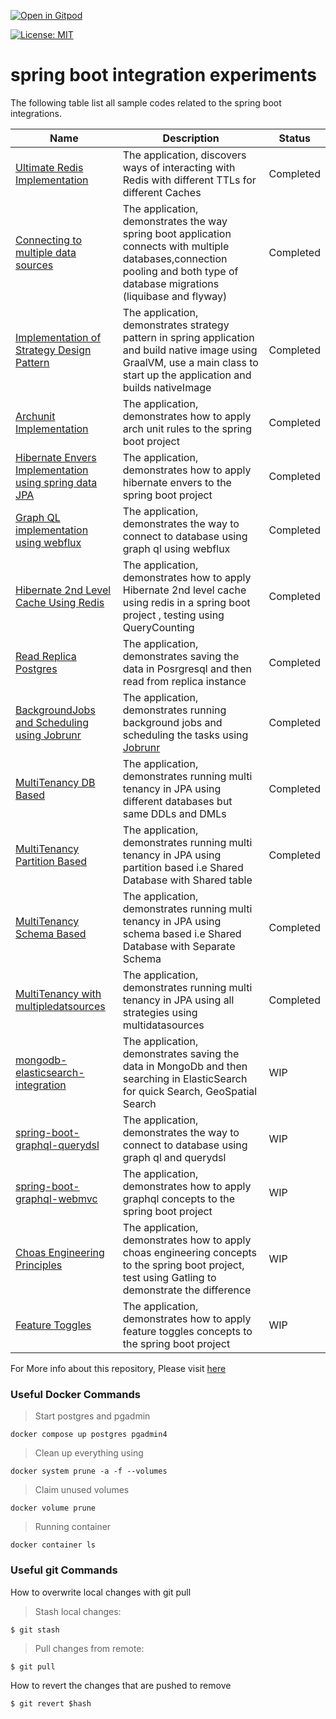 [![Open in Gitpod](https://gitpod.io/button/open-in-gitpod.svg)](https://gitpod.io/#https://github.com/rajadilipkolli/my-spring-boot-experiments)

[![License: MIT](https://img.shields.io/badge/License-MIT-yellow.svg)](https://opensource.org/licenses/MIT)


# spring boot integration experiments

The following table list all sample codes related to the spring boot integrations.

| Name                                                                                     | Description 		                                                                                                                                                                 | Status 		 |
|------------------------------------------------------------------------------------------|--------------------------------------------------------------------------------------------------------------------------------------------------------------------------------|-----------|
| [Ultimate Redis Implementation](./spring-boot-ultimate-redis)                            | The application, discovers ways of interacting with Redis with different TTLs for different Caches                                                                             | Completed |
| [Connecting to multiple data sources](./jpa/boot-data-multipledatasources)               | The application, demonstrates the way spring boot application connects with multiple databases,connection pooling and both type of database migrations (liquibase and flyway)  | Completed |
| [Implementation of Strategy Design Pattern](./spring-boot-strategy-plugin)               | The application, demonstrates strategy pattern in spring application and build native image using GraalVM, use a main class to start up the application and builds nativeImage | Completed |
| [Archunit Implementation](./spring-boot-api-archunit-sample)                             | The application, demonstrates how to apply arch unit rules to the spring boot project                                                                                          | Completed |
| [Hibernate Envers Implementation using spring data JPA](./jpa/boot-data-envers)          | The application, demonstrates how to apply hibernate envers to the spring boot project                                                                                         | Completed |
| [Graph QL implementation using webflux](./graphql/spring-boot-graphql-webflux)           | The application, demonstrates the way to connect to database using graph ql using webflux                                                                                      | Completed |
| [Hibernate 2nd Level Cache Using Redis](./jpa/spring-boot-hibernate2ndlevelcache-sample) | The application, demonstrates how to apply Hibernate 2nd level cache using redis in a spring boot project , testing using QueryCounting                                        | Completed |
| [Read Replica Postgres](./jpa/boot-read-replica-postgresql)                              | The application, demonstrates saving the data in Posrgresql and then read from replica instance                                                                                | Completed |
| [BackgroundJobs and Scheduling using Jobrunr](./boot-jobrunr-sample)                     | The application, demonstrates running background jobs and scheduling the tasks using [Jobrunr](https://www.jobrunr.io/en/)                                                     | Completed |
| [MultiTenancy DB Based](./jpa/multitenancy/multitenancy-db)                              | The application, demonstrates running multi tenancy in JPA using different databases but same DDLs and DMLs                                                                    | Completed |
| [MultiTenancy Partition Based](./jpa/multitenancy/partition)                             | The application, demonstrates running multi tenancy in JPA using partition based i.e Shared Database with Shared table                                                         | Completed |
| [MultiTenancy Schema Based](./jpa/multitenancy/schema)                                   | The application, demonstrates running multi tenancy in JPA using schema based i.e Shared Database with Separate Schema                                                         | Completed |
| [MultiTenancy with multipledatsources](./jpa/multitenancy/multidatasource-multitenancy)  | The application, demonstrates running multi tenancy in JPA using all strategies using multidatasources                                                                         | Completed |
| [mongodb-elasticsearch-integration](./boot-mongodb-elasticsearch)                        | The application, demonstrates saving the data in MongoDb and then searching in ElasticSearch for quick Search, GeoSpatial Search                                               | WIP       |
| [spring-boot-graphql-querydsl](./graphql/spring-boot-graphql-querydsl)                   | The application, demonstrates the way to connect to database using graph ql and querydsl                                                                                       | WIP       |
| [spring-boot-graphql-webmvc](./graphql/spring-boot-graphql-webmvc)                       | The application, demonstrates how to apply graphql concepts to the spring boot project                                                                                         | WIP       |
| [Choas Engineering Principles](./spring-boot-choas-monkey)                               | The application, demonstrates how to apply choas engineering concepts to the spring boot project, test using Gatling to demonstrate the difference                             | WIP       |
| [Feature Toggles](./spring-boot-togglz-sample)                                           | The application, demonstrates how to apply feature toggles concepts to the spring boot project                                                                                 | WIP       |

For More info about this repository, Please visit [here](https://rajadilipkolli.github.io/my-spring-boot-experiments/)


### Useful Docker Commands

>  Start postgres and pgadmin
 ```shell
 docker compose up postgres pgadmin4
 ```
>  Clean up everything using
 ```shell
 docker system prune -a -f --volumes
 ```
>  Claim unused volumes
 ```shell
 docker volume prune
 ```
> Running container
 ```shell
 docker container ls
 ```

### Useful git Commands

How to overwrite local changes with git pull

> Stash local changes:
 ```shell
 $ git stash
 ```
> Pull changes from remote:
 ```shell
 $ git pull
 ```

How to revert the changes that are pushed to remove
```shell
$ git revert $hash
```
